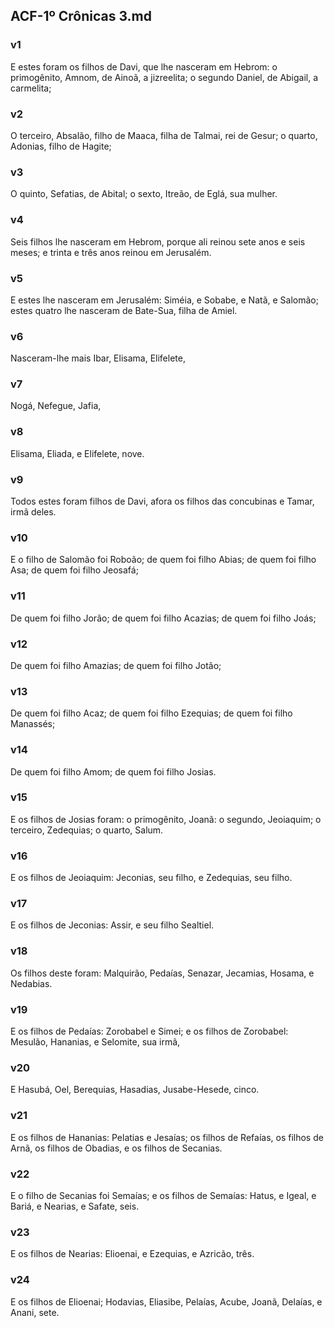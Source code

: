 ## ACF-1º Crônicas 3.md
### v1
 E estes foram os filhos de Davi, que lhe nasceram em Hebrom: o primogênito, Amnom, de Ainoã, a jizreelita; o segundo Daniel, de Abigail, a carmelita;
### v2
 O terceiro, Absalão, filho de Maaca, filha de Talmai, rei de Gesur; o quarto, Adonias, filho de Hagite;
### v3
 O quinto, Sefatias, de Abital; o sexto, Itreão, de Eglá, sua mulher.
### v4
 Seis filhos lhe nasceram em Hebrom, porque ali reinou sete anos e seis meses; e trinta e três anos reinou em Jerusalém.
### v5
 E estes lhe nasceram em Jerusalém: Siméia, e Sobabe, e Natã, e Salomão; estes quatro lhe nasceram de Bate-Sua, filha de Amiel.
### v6
 Nasceram-lhe mais Ibar, Elisama, Elifelete,
### v7
 Nogá, Nefegue, Jafia,
### v8
 Elisama, Eliada, e Elifelete, nove.
### v9
 Todos estes foram filhos de Davi, afora os filhos das concubinas e Tamar, irmã deles.
### v10
 E o filho de Salomão foi Roboão; de quem foi filho Abias; de quem foi filho Asa; de quem foi filho Jeosafá;
### v11
 De quem foi filho Jorão; de quem foi filho Acazias; de quem foi filho Joás;
### v12
 De quem foi filho Amazias; de quem foi filho Jotão;
### v13
 De quem foi filho Acaz; de quem foi filho Ezequias; de quem foi filho Manassés;
### v14
 De quem foi filho Amom; de quem foi filho Josias.
### v15
 E os filhos de Josias foram: o primogênito, Joanã: o segundo, Jeoiaquim; o terceiro, Zedequias; o quarto, Salum.
### v16
 E os filhos de Jeoiaquim: Jeconias, seu filho, e Zedequias, seu filho.
### v17
 E os filhos de Jeconias: Assir, e seu filho Sealtiel.
### v18
 Os filhos deste foram: Malquirão, Pedaías, Senazar, Jecamias, Hosama, e Nedabias.
### v19
 E os filhos de Pedaías: Zorobabel e Simei; e os filhos de Zorobabel: Mesulão, Hananias, e Selomite, sua irmã,
### v20
 E Hasubá, Oel, Berequias, Hasadias, Jusabe-Hesede, cinco.
### v21
 E os filhos de Hananias: Pelatias e Jesaías; os filhos de Refaías, os filhos de Arnã, os filhos de Obadias, e os filhos de Secanias.
### v22
 E o filho de Secanias foi Semaías; e os filhos de Semaías: Hatus, e Igeal, e Bariá, e Nearias, e Safate, seis.
### v23
 E os filhos de Nearias: Elioenai, e Ezequias, e Azricão, três.
### v24
 E os filhos de Elioenai; Hodavias, Eliasibe, Pelaías, Acube, Joanã, Delaías, e Anani, sete.
